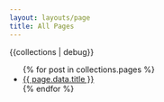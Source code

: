 ```yaml
---
layout: layouts/page
title: All Pages
---
```


{{collections | debug}}

<ul>
{% for post in collections.pages %}
<li><a href="{{ page.url }}">{{ page.data.title }}</a></li>
{% endfor %}
</ul>

